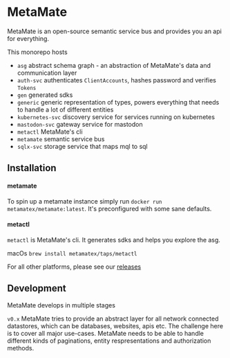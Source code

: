 # MetaMate

MetaMate is an open-source semantic service bus and provides you an api for everything.

This monorepo hosts
- `asg` abstract schema graph - an abstraction of MetaMate's data and communication layer
- `auth-svc` authenticates `ClientAccounts`, hashes password and verifies `Tokens`
- `gen` generated sdks
- `generic` generic representation of types, powers everything that needs to handle a lot of different entities
- `kubernetes-svc` discovery service for services running on kubernetes
- `mastodon-svc` gateway service for mastodon
- `metactl` MetaMate's cli
- `metamate` semantic service bus
- `sqlx-svc` storage service that maps mql to sql

## Installation

#### metamate

To spin up a metamate instance simply run `docker run metamatex/metamate:latest`. It's preconfigured with some sane defaults.

#### metactl

`metactl` is MetaMate's cli. It generates sdks and helps you explore the asg.

macOs `brew install metamatex/taps/metactl`

For all other platforms, please see our [releases](https://github.com/metamatex/metamate/releases)

## Development

MetaMate develops in multiple stages

`v0.x` MetaMate tries to provide an abstract layer for all network connected datastores, which can be databases, websites, apis etc. The challenge here is to cover all major use-cases. MetaMate needs to be able to handle different kinds of paginations, entity respresentations and authorization methods.